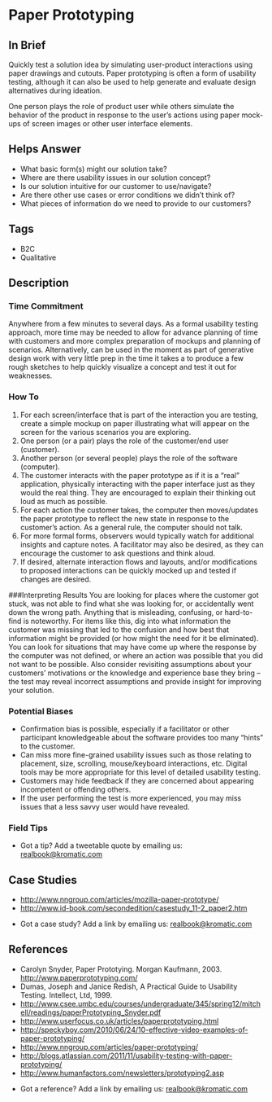 # Paper Prototyping

## In Brief
Quickly test a solution idea by simulating user-product interactions using paper drawings and cutouts. Paper prototyping is often a form of usability testing, although it can also be used to help generate and evaluate design alternatives during ideation.  

One person plays the role of product user while others simulate the behavior of the product in response to the user’s actions using paper mock-ups of screen images or other user interface elements.  
 
## Helps Answer
- What basic form(s) might our solution take?
- Where are there usability issues in our solution concept?
- Is our solution intuitive for our customer to use/navigate?
- Are there other use cases or error conditions we didn’t think of?
- What pieces of information do we need to provide to our customers?
 
## Tags
- B2C
- Qualitative
 
## Description
 
### Time Commitment
Anywhere from a few minutes to several days. As a formal usability testing approach, more time may be needed to allow for advance planning of time with customers and more complex preparation of mockups and planning of scenarios. Alternatively, can be used in the moment as part of generative design work with very little prep in the time it takes a to produce a few rough sketches to help quickly visualize a concept and test it out for weaknesses. 
 
### How To
1. For each screen/interface that is part of the interaction you are testing, create a simple mockup on paper illustrating what will appear on the screen for the various scenarios you are exploring.
2. One person (or a pair) plays the role of the customer/end user (customer).
3. Another person (or several people) plays the role of the software (computer).
4. The customer interacts with the paper prototype as if it is a “real” application, physically interacting with the paper interface just as they would the real thing.  They are encouraged to explain their thinking out loud as much as possible.
5. For each action the customer takes, the computer then moves/updates the paper prototype to reflect the new state in response to the customer’s action. As a general rule, the computer should not talk.
6. For more formal forms, observers would typically watch for additional insights and capture notes. A facilitator may also be desired, as they can encourage the customer to ask questions and think aloud.
7. If desired, alternate interaction flows and layouts, and/or modifications to proposed interactions can be quickly mocked up and tested if changes are desired.

###Interpreting Results
You are looking for places where the customer got stuck, was not able to find what she was looking for, or accidentally went down the wrong path. Anything that is misleading, confusing, or hard-to-find is noteworthy. For items like this, dig into what information the customer was missing that led to the confusion and how best that information might be provided (or how might the need for it be eliminated). You can look for situations that may have come up where the response by the computer was not defined, or where an action was possible that you did not want to be possible. Also consider revisiting assumptions about your customers’ motivations or the knowledge and experience base they bring – the test may reveal incorrect assumptions and provide insight for improving your solution. 

### Potential Biases
- Confirmation bias is possible, especially if a facilitator or other participant knowledgeable about the software provides too many “hints” to the customer. 
- Can miss more fine-grained usability issues such as those relating to placement, size, scrolling, mouse/keyboard interactions, etc. Digital tools may be more appropriate for this level of detailed usability testing. 
- Customers may hide feedback if they are concerned about appearing incompetent or offending others.
- If the user performing the test is more experienced, you may miss issues that a less savvy user would have revealed. 

### Field Tips
* Got a tip? Add a tweetable quote by emailing us: [realbook@kromatic.com](mailto:realbook@kromatic.com)

## Case Studies
- http://www.nngroup.com/articles/mozilla-paper-prototype/  
- http://www.id-book.com/secondedition/casestudy_11-2_paper2.htm 
* Got a case study? Add a link by emailing us: [realbook@kromatic.com](mailto:realbook@kromatic.com) 

## References
- Carolyn Snyder, Paper Prototying.  Morgan Kaufmann, 2003. http://www.paperprototyping.com/
- Dumas, Joseph and Janice Redish, A Practical Guide to Usability Testing.  Intellect, Ltd, 1999.
- http://www.csee.umbc.edu/courses/undergraduate/345/spring12/mitchell/readings/paperPrototyping_Snyder.pdf 
- http://www.userfocus.co.uk/articles/paperprototyping.html
- http://speckyboy.com/2010/06/24/10-effective-video-examples-of-paper-prototyping/
- http://www.nngroup.com/articles/paper-prototyping/
- http://blogs.atlassian.com/2011/11/usability-testing-with-paper-prototyping/ 
- http://www.humanfactors.com/newsletters/prototyping2.asp
* Got a reference? Add a link by emailing us: [realbook@kromatic.com](realbook@kromatic.com)